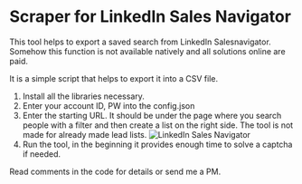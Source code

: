 # Scraper for LinkedIn Sales Navigator

This tool helps to export a saved search from LinkedIn Salesnavigator.
Somehow this function is not available natively and all solutions online are paid.

It is a simple script that helps to export it into a CSV file.

1. Install all the libraries necessary.
2. Enter your account ID, PW into the config.json
3. Enter the starting URL. It should be under the page where you search people with a filter and then create a list on the right side.
   The tool is not made for already made lead lists.
   ![LinkedIn Sales Navigator](https://github.com/maximo3k/linkedin-scraper/assets/65966638/52475e5e-c722-41f1-b504-c9ec09fdca20)
5. Run the tool, in the beginning it provides enough time to solve a captcha if needed.

Read comments in the code for details or send me a PM.
